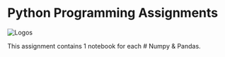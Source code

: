 # Python Programming Assignments

![Logos](https://s3.amazonaws.com/com.twilio.prod.twilio-docs/images/jupyter_python_numpy.width-808.png)

This assignment contains 1 notebook for each # Numpy & Pandas.
